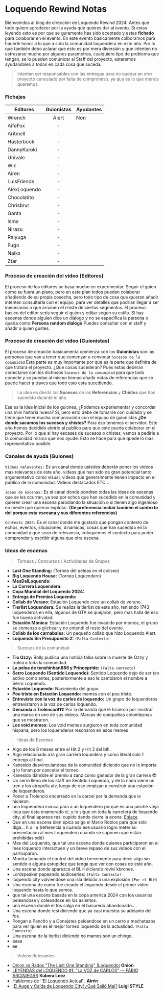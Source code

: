 # Loquendo Rewind Notas
Bienvenidos al blog de dirección de Loquendo Rewind 2024. Antes que todo quiero agradecer por la ayuda que quieres dar al evento. Si estas leyendo esto es por que se guramente
has sido aceptado y estas **fichado** para colaborar en el evento. En este evento basicamente colboramos para hacerle honor a lo que a sido la comunidad loquendera en este año.
Por lo que también debo aclarar que esto es por mera diversión y que intenten no estresarse mucho por algunos parametros, cualquiero tipo de problema que tengan, se lo pueden 
comunicar al Staff del proyecto, estaremos ayudandoles a todos en cada cosa que suceda. 

> Intenten ser responsables con las entregas para no quedar en otro proyecto cancelado por falta de compromiso, ya que es lo que menos queremos. 

### Fichajes
|    Editores   |  Guionistas   |    Ayudantes | 
| ------------- |:-------------:|------------- |
| Wrench        | Alert         | Non          |
| AifeFox       | -             |              |
| Aritmell      | -             |              |
| Hasterbook    | -             |              |
| DannyKuroki   | -             |              |
| Univale       | -             |              |
| Win           | -             |              |
| Airen         | -             |              |
| LuisFriends   | -             |              |
| AlexLoquendo  | -             |              |
| Chocolatito   | -             |              |
| Chrisbrur     | -             |              |
| Ganta         | -             |              |
| Isma          | -             |              |
| Nirazu        | -             |              |
| Raiyuga       | -             |              |
| Fugo          | -             |              |
| Naiks         | -             |              |
| Ztar          | -             |              |

### Proceso de creación del video (Editores)
El proceso de los editores se basa mucho en experimentar. Seguir el guion como su fuera un plano, pero en este plan todos pueden colaborar añadiendo de su propia cosecha, pero todo tipo de cosa que quieran añadir intenten consultarla con el equipo, para ver detalles que podrían llegar a ser inecesarios o que arruinen el chiste de ciertos segmentos. El proceso basico del editor sería seguir el guion y editar segun su estilo. Si hay escenas donde alguien dice un dialogo y no se especifica la persona o queda como **Persona random dialogo** Puedes consultar con el staff y añadir a quien gustes. 

### Proceso de creación del video (Guionistas)
El proceso de creación basicamenta comienza con los **Guionistas** son las personas que van a tener que comenzar a convocar ```Sucesos de la comunidad``` Esta parte es muy importante
por que es la parte que definira de que tratara el proyecto. ¿Que cosas sucederan? Pues estas deberan conectarse con los dichosos ```Sucesos de la comunidad``` para que todo conecte
y se puedan al mismo tiempo añadir notas de referencias que se puede hacer a traves que todo esto esta sucediendo.

> La idea es dividir los **Sucesos** de las **Referencias** y **Chistes** que han sucedido durante el año.

Esa es la idea inicial de los guiones, ¿Podemos experiementar y concordar una mini historia nueva? Si, pero esto debe de tomarse con cuidado y se tiene que tener mucha comunicación con el  equipo de guionistas
**¿De donde sacamos los sucesos y chistes?** Para eso tenemos el servidor. Este año hemos decidido abrirlo al publico para que este pueda colaborar en el proyecto. Por lo que si hay escases de sucesos o chistes, vamos a pedirle a la comunidad misma que nos ayude. Esto se hace para que quede lo mas representativo posible.

### Canales de ayuda (Guiones)
```Videos Relevantes:``` Es un canal donde ustedes deberán poner los videos mas relevantes de este año, videos que han sido de gran potencial tanto argumentativo como visual, videos que generalmente tienen impacto en el publico de la comunidad. Videos destacados ETC...

```Ideas de escenas:``` Es el canal donde pondran todas las ideas de escenas que se les ocurran, ya sea por echos que han sucedido en la comunidad y quieren crear una escena parodiando la situación o si tienen algo ingenioso en mente que quieran explotar. **(De preferencia incluir también el contexto del porque esta esceana y sus diferentes referencias)**

```Contexto 2024:``` Es el canal donde me gustaría que pongan contexto de echos, eventos, situaciones, dinamicas, cosas que han sucedido en la comunidad y que sean de relevansia, coloquemos el contexto para poder comprender y escribir alguna que otra escena.

### Ideas de escenas
> Torneos / Concursos / Actividades de Grupos
- __Last One Standing:__ (Torneo del peleas en el coliseo)
- __Big Loquendo House:__ (Torneo Loquendero)
- __MesDelLoquendo:__
- __La Carrera Loquendera:__
- __Copa Mundial del Loquendo 2024:__
- __Entrega de Premios Loquendo:__
- __Collab de Verano__: Estación Loquendo creo un collab de verano.
- __Tierlist Loquendera:__ Se realiza la tierlist de este año, teniendo 1743 loquenderos en ella, algunos de GTA se quejaron, pero mas halla de eso fue buena actividad.
- __Estación Mónica:__ Estación Loquendo fue invadido por monica, el grupo se comenzo a glichear y no entendi el resto del evento.
- __Collab de los carnabales:__ Un pequeño collab que hizo Loquendo Alert.
- __Loquendo Sin Presupuesto 2:__ ```(Falta Contexto)```
  
> Sucesos de la comunidad

- __Tio Ozzy:__ Bolly publica una noticia falsa sobre la muerte de Ozzy y trolea a toda la comunidad.
- __La pelea de tenshinhan888 y Princepride:__ ```(Falta contexto)```
- __Serro Loquendo (Sentido Loquendo):__ Sentido Loquendo dejo de ser tan activo como antes, posteriormente a eso le cambiaron el nombre a Serro Loquendo.
- __Estación Loquendo:__ Nacimiento del grupo.
- __Pou triste en Estación Loquendo:__ memes con el pou triste.
- __Entrevista con la voz de carlos de loquendo:__ Un grupo de loquenderos entrevistaron a la voz de carlos loquendo.
- __Demanda a Trolencio911:__ Por la demanda que le hicieron por mostrar una marca en uno de sus videos. Marcas de compañías colombianas que se mostraron.
- __Los void memes:__ Los void memes surgieron en toda comunidad hispana, pero los loquenderos resonaron en esos memes

> Ideas de Escenas

- Algo de los 8 meses entre el Hit 2 y Hit 3 del blh.
- Algo relacionado a la gran carrera loqundera y como literal solo 1 entrego al final.
- Kanesido desvinculandose de la comunidad diciendo que no le importa q lo funen por cancelar el torneo.
- Kanesido dándole el premio a zanz como ganador de la gran carrera 😎 
- Un serro lleno de los staff de Sentido Loquendo, y de la nada viene un tren y los atropella alv, luego de eso empizan a construir una estación de loquenderos.
- Poner a Trolencio encerrado en la carcel por la demanda que le hicieron.
- una loquendera invoca para a un loquendero porque es una pinche vieja loca que esta enamorado el, y lo sigue en toda la carretera de loquendo city, al final aparece resi cupido dando cierre la ecena. [Enlace](https://cdn.discordapp.com/attachments/945239276084420638/1303040058198196346/verbalase-charlie.gif?ex=672a4e1f&is=6728fc9f&hm=b32300b262a8ede1c10211c0308fe7d8c9a20dc13608abfad7949e648605cc59&)
- Que en una escena bien épica salga el Mario Roblox para que solo diga...  h o l a (referencia a cuando ese usuario logro meter su presentación al mes Loquendero cuando se suponen que están prohibidas xdd)
- Mes del Loquendo, que tal una escena donde quienes participaron en el mes loquendo interactuen y un breve repaso de sus videos con el participaron.
- Monika tomando el control del video brevemente para decir algo sin sentido o alguna estupidez que tenga que ver con cosas de este año. 
- Una escena donde aparezca el BLH diciendo reviví kbrones.
- Lordspeaker papeando audioseries: ```(Falta Contexto)```
- loquendo city volviendose una isla debido a una explosión ```(Por el BLH)```
- Una escena de como fue creado el loquendo desde el primer video loquendo hasta lo que somos.
- que tal una escena basada en la copa america 2024 con los usuarios peleandose y coleandose en los asientos.
- una escena donde el fos salga en el basuredo abandonado....
- Una escena donde resi diciendo que ya casi muestra su adelanto del fos.
- Pongan a Pancho y a Conejetes peleandose en un cerro a machetazos para ver quién es el mejor torneo loquendo de la actualidad. ```(Falta Contexto)```
- Una escena de la tierlist diciendo no mames son un chingo.
- aaaa
- ~~aa~~

> Videos Relevantes

- [Onion vs Radox "The Last One Standing" (Loquendo)](https://youtu.be/huBI95w8uTs) **Onion**
- [LEYENDAS del LOQUENDO #1: "La VOZ de CARLOS" — FABIO ARCINIEGAS](https://www.youtube.com/live/gK5x34GcbGg?si=5bMgk6G4VUrBKkQH) **Kubera Leez**
- [Hablemos de ''El Loquendo Actual''.](https://youtu.be/JQz8UXqQdDo?si=n-91CHbHRzFTmJ6s) **Airén**
- [¡El Auge y Caída de Loquendo City! ¿Qué Salió Mal?](https://youtu.be/7hD98mhbw84) **Luigi STYLE**

  
